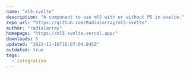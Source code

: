 ```yaml
---
name: "ml5-svelte"
description: "A component to use ml5 with or without P5 in svelte."
repo_url: "https://github.com/Radialarray/ml5-svelte"
author: "radialarray"
homepage: "https://ml5-svelte.vercel.app/"
downloads: 5
updated: "2022-11-16T16:07:04.845Z"
outdated: true
tags: 
  - integration
---
```

